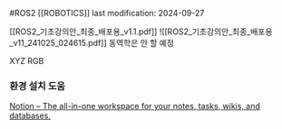 #ROS2 
[[ROBOTICS]]
last modification: 2024-09-27


[[ROS2_기초강의안_최종_배포용_v1.1.pdf]]
![[ROS2_기초강의안_최종_배포용_v11_241025_024615.pdf]]
동역학은 안 할 예정

XYZ
RGB

### 환경 설치 도움
[Notion – The all-in-one workspace for your notes, tasks, wikis, and databases.](https://teamsparkx.notion.site/3f83624b737a4fcca96a7fdafcf209f6?v=94fd31fff1244457a85007fdee06a20e)